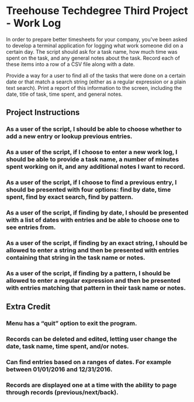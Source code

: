# Treehouse Techdegree Third Project - Work Log

In order to prepare better timesheets for your company, you've been asked to develop a terminal application for logging what work someone did on a certain day. The script should ask for a task name, how much time was spent on the task, and any general notes about the task. Record each of these items into a row of a CSV file along with a date.

Provide a way for a user to find all of the tasks that were done on a certain date or that match a search string (either as a regular expression or a plain text search). Print a report of this information to the screen, including the date, title of task, time spent, and general notes.

## Project Instructions

### As a user of the script, I should be able to choose whether to add a new entry or lookup previous entries.

### As a user of the script, if I choose to enter a new work log, I should be able to provide a task name, a number of minutes spent working on it, and any additional notes I want to record.

### As a user of the script, if I choose to find a previous entry, I should be presented with four options: find by date, time spent, find by exact search, find by pattern.

### As a user of the script, if finding by date, I should be presented with a list of dates with entries and be able to choose one to see entries from.

### As a user of the script, if finding by an exact string, I should be allowed to enter a string and then be presented with entries containing that string in the task name or notes.

### As a user of the script, if finding by a pattern, I should be allowed to enter a regular expression and then be presented with entries matching that pattern in their task name or notes.

## Extra Credit

### Menu has a “quit” option to exit the program.

### Records can be deleted and edited, letting user change the date, task name, time spent, and/or notes.

### Can find entries based on a ranges of dates. For example between 01/01/2016 and 12/31/2016.

### Records are displayed one at a time with the ability to page through records (previous/next/back).

